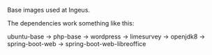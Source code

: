 Base images used at Ingeus.

The dependencies work something like this:

 ubuntu-base
 ->  php-base
     ->  wordpress
     ->  limesurvey
 ->  openjdk8
     ->  spring-boot-web
         ->  spring-boot-web-libreoffice
